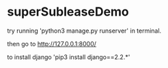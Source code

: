 # superSubleaseDemo

try running 'python3 manage.py runserver' in terminal.

then go to http://127.0.0.1:8000/

to install django 'pip3 install django==2.2.*'

